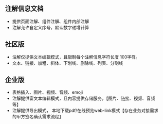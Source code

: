 ## 注解信息文档

- 提供页面注解、组件注解、组件内部注解
- 注解允许自定义序号，默认数字递增计算

## 社区版

- 注解仅提供文本编辑模式，且限制每个注解信息字符长度 100字符。
- 文本、链接、加粗、斜体、下划线、删除线、列表、分割线

## 企业版

- 表格插入、图片、视频、音频、emoji
- 注解提供富文本编辑模式，且内容提供存储服务。【图片、链接、视频、音频等】
- 注解提供导出模式， 本地下载pdf/在线预览web-link模式【存在业务对接需求的甲方签名确认需求流程】